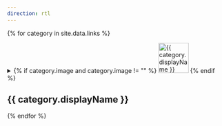 ```yaml
---
direction: rtl
---
```


{% for category in site.data.links %}
<details class="links-section" id="{{ category.name }}">
<summary class="links-section-title">
{% if category.image and category.image != "" %}
<img src="{{ category.image }}" alt="{{ category.displayName }} Icon" class="category-icon" style="width:70px; height:70px;">
{% endif %}
<h2>{{ category.displayName }}</h2>

<div class="open-caret"></div>
</summary>
<div class="links-section-content">
<ul class="links-section-list">

{% for subcategory in category.subCategories %}
{% if subcategory.displayName != "" %}
<h3 class="links-section-subcategory">{{ subcategory.displayName }}</h3>
{% endif %}
{% assign numLinks = subcategory.links | size %}
{% if numLinks == 0 %}
<p>בקרוב</p>
{% endif %}
{% for link in subcategory.links %}
<li class="links-section-item">
{% if link.shortDescription == "" %}
<a href="{{ link.url }}" target="_blank" id="{{ link.name }}">{{ link.displayName }}</a>
{% elsif link.shortDescription != "" %}
<a href="{{ link.url }}" target="_blank" id="{{ link.name }}">{{ link.displayName }}<br /><span class="links-section-item-short-description">{{ link.shortDescription }}</span></a>
{% endif %}
{% if link.whatsapp %}
<a href="{{ link.whatsapp }}" target="_blank"><img src="https://upload.wikimedia.org/wikipedia/commons/thumb/5/5e/WhatsApp_icon.png/598px-WhatsApp_icon.png" alt="WhatsApp Link" style="width:20px; height:20px;"></a>
{% endif %}
{% if link.telegram %}
<a href="{{ link.telegram }}" target="_blank"><img src="https://upload.wikimedia.org/wikipedia/commons/thumb/8/82/Telegram_logo.svg/512px-Telegram_logo.svg.png" alt="Telegram Link" style="width:20px; height:20px;"></a>
{% endif %}
{% if link.drive %}
<a href="{{ link.drive }}" target="_blank"><img src="https://upload.wikimedia.org/wikipedia/commons/thumb/1/12/Google_Drive_icon_%282020%29.svg/2295px-Google_Drive_icon_%282020%29.svg.png" alt="Google Drive Link" style="width:20px; height:20px;"></a>
{% endif %}
{% if link.forms %}
<a href="{{ link.forms }}" target="_blank"><img src="https://cdn-icons-png.flaticon.com/512/5968/5968528.png" alt="Google Forms Link" style="width:20px; height:20px;"></a>
{% endif %}
{% if link.docs %}
<a href="{{ link.docs }}" target="_blank"><img src="https://cdn4.iconfinder.com/data/icons/free-colorful-icons/360/google_docs.png" alt="Google Docs Link" style="width:20px; height:20px;"></a>
{% endif %}
{% if link.website %}
<a href="{{ link.website }}" target="_blank"><img src="https://cdn-icons-png.flaticon.com/512/5602/5602732.png" alt="Website Link" style="width:20px; height:20px;"></a>
{% endif %}
{% if link.description != "" %}
<p>{{ link.description }}</p>
{% endif %}
</li>
{% endfor %}

{% endfor %}
</ul>
</div>
</details>
{% endfor %}
